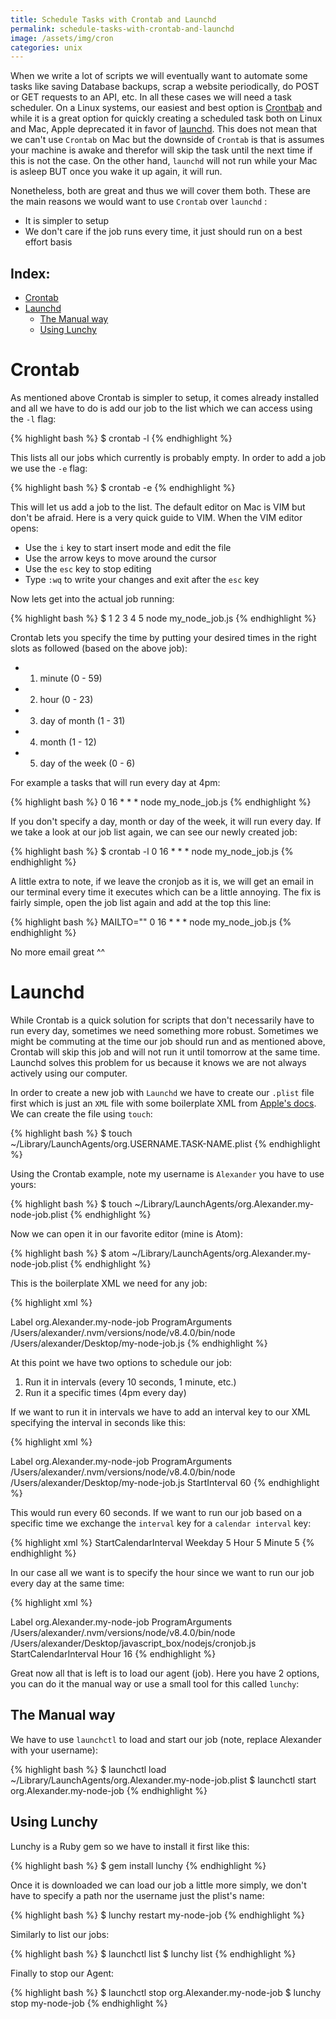 ```yaml
---
title: Schedule Tasks with Crontab and Launchd
permalink: schedule-tasks-with-crontab-and-launchd
image: /assets/img/cron
categories: unix
---
```


When we write a lot of scripts we will eventually want to automate some tasks like saving Database backups, scrap a website periodically, do POST or GET requests to an API, etc. In all these cases we will need a task scheduler. On a Linux systems, our easiest and best option is [Crontbab](http://www.adminschoice.com/crontab-quick-reference) and while it is a great option for quickly creating a scheduled task both on Linux and Mac, Apple deprecated it in favor of [launchd](http://www.launchd.info/). This does not mean that we can't use `Crontab` on Mac but the downside of `Crontab` is that is assumes your machine is awake and therefor will skip the task until the next time if this is not the case. On the other hand, `launchd` will not run while your Mac is asleep BUT once you wake it up again, it will run.

Nonetheless, both are great and thus we will cover them both. These are the main reasons we would want to use `Crontab` over `launchd` :

- It is simpler to setup
- We don't care if the job runs every time, it just should run on a best effort basis

## Index:
- [Crontab](#crontab)
- [Launchd](#launchd)
  - [The Manual way](#the-manual-way)
  - [Using Lunchy](#using-lunchy)

# Crontab

As mentioned above Crontab is simpler to setup, it comes already installed and all we have to do is add our job to the list which we can access using the `-l` flag:

{% highlight bash %}
$ crontab -l
{% endhighlight %}

This lists all our jobs which currently is probably empty.
In order to add a job we use the `-e` flag:

{% highlight bash %}
$ crontab -e
{% endhighlight %}

This will let us add a job to the list. The default editor on Mac is VIM but don't be afraid. Here is a very quick guide to VIM. When the VIM editor opens:

- Use the `i` key to start insert mode and edit the file
- Use the arrow keys to move around the cursor
- Use the `esc` key to stop editing
- Type `:wq` to write your changes and exit after the `esc` key

Now lets get into the actual job running:

{% highlight bash %}
$ 1 2 3 4 5  node  my_node_job.js
{% endhighlight %}

Crontab lets you specify the time by putting your desired times in the right slots as followed (based on the above job):
- 1) minute (0 - 59)
- 2) hour (0 - 23)
- 3) day of month (1 - 31)
- 4) month (1 - 12)
- 5) day of the week (0 - 6)

For example a tasks that will run every day at 4pm:

{% highlight bash %}
0 16 * * *  node  my_node_job.js
{% endhighlight %}

If you don't specify a day, month or day of the week, it will run every day. If we take a look at our job list again, we can see our newly created job:

{% highlight bash %}
$ crontab -l
0 16 * * * node  my_node_job.js
{% endhighlight %}

A little extra to note, if we leave the cronjob as it is, we will get an email in our terminal every time it executes which can be a little annoying. The fix is fairly simple, open the job list again and add at the top this line:

{% highlight bash %}
MAILTO=""
0 16 * * *  node  my_node_job.js
{% endhighlight %}

No more email great ^^


# Launchd

While Crontab is a quick solution for scripts that don't necessarily have to run every day, sometimes we need something more robust. Sometimes we might be commuting at the time our job should run and as mentioned above, Crontab will skip this job and will not run it until tomorrow at the same time.  Launchd solves this problem for us because it knows we are not always actively using our computer.

In order to create a new job with `Launchd` we have to create our `.plist` file first which is just an `XML` file with some boilerplate XML from [Apple's docs](https://developer.apple.com/library/content/documentation/MacOSX/Conceptual/BPSystemStartup/Chapters/CreatingLaunchdJobs.html). We can create the file using `touch`:

{% highlight bash %}
$ touch ~/Library/LaunchAgents/org.USERNAME.TASK-NAME.plist
{% endhighlight %}

Using the Crontab example, note my username is `Alexander` you have to use yours:

{% highlight bash %}
$ touch ~/Library/LaunchAgents/org.Alexander.my-node-job.plist
{% endhighlight %}

Now we can open it in our favorite editor (mine is Atom):

{% highlight bash %}
$ atom ~/Library/LaunchAgents/org.Alexander.my-node-job.plist
{% endhighlight %}

This is the boilerplate XML we need for any job:

{% highlight xml %}
<?xml version="1.0" encoding="UTF-8"?>
<!DOCTYPE plist PUBLIC "-//Apple//DTD PLIST 1.0//EN" "http://www.apple.com/DTDs/PropertyList-1.0.dtd">
<plist version="1.0">
<dict>
    <key>Label</key>
    <string>org.Alexander.my-node-job</string>
    <key>ProgramArguments</key>
    <array>
        <string>/Users/alexander/.nvm/versions/node/v8.4.0/bin/node</string>
        <string>/Users/alexander/Desktop/my-node-job.js</string>
    </array>
</dict>
</plist>
{% endhighlight %}

At this point we have two options to schedule our job:
1. Run it in intervals (every 10 seconds, 1 minute, etc.)
2. Run it a specific times (4pm every day)

If we want to run it in intervals we have to add an interval key to our XML specifying the interval in seconds like this:

{% highlight xml %}
<?xml version="1.0" encoding="UTF-8"?>
<!DOCTYPE plist PUBLIC "-//Apple//DTD PLIST 1.0//EN" "http://www.apple.com/DTDs/PropertyList-1.0.dtd">
<plist version="1.0">
<dict>
    <key>Label</key>
    <string>org.Alexander.my-node-job</string>
    <key>ProgramArguments</key>
    <array>
        <string>/Users/alexander/.nvm/versions/node/v8.4.0/bin/node</string>
        <string>/Users/alexander/Desktop/my-node-job.js</string>
    </array>
    <key>StartInterval</key>
    <integer>60</integer> <!-- 60 seconds or 1 minute -->
</dict>
</plist>
{% endhighlight %}

This would run every 60 seconds. If we want to run our job based on a specific time we exchange the `interval` key for a `calendar interval` key:

{% highlight xml %}
<key>StartCalendarInterval</key>
    <dict>
        <key>Weekday</key>
        <integer>5</integer>
        <key>Hour</key>
        <integer>5</integer>
        <key>Minute</key>
        <integer>5</integer>
    </dict>
{% endhighlight %}

In our case all we want is to specify the hour since we want to run our job every day at the same time:

{% highlight xml %}
<?xml version="1.0" encoding="UTF-8"?>
<!DOCTYPE plist PUBLIC "-//Apple//DTD PLIST 1.0//EN" "http://www.apple.com/DTDs/PropertyList-1.0.dtd">
<plist version="1.0">
<dict>
    <key>Label</key>
    <!-- The label should be the same as the filename without the extension -->
    <string>org.Alexander.my-node-job</string>
    <key>ProgramArguments</key>
    <array>
        <string>/Users/alexander/.nvm/versions/node/v8.4.0/bin/node</string>
        <string>/Users/alexander/Desktop/javascript_box/nodejs/cronjob.js</string>
    </array>
    <key>StartCalendarInterval</key>
    <dict>
        <key>Hour</key>
        <integer>16</integer>
    </dict>
</dict>
</plist>
{% endhighlight %}

Great now all that is left is to load our agent (job). Here you have 2 options, you can do it the manual way or use a small tool for this called `lunchy`:

## The Manual way

We have to use `launchctl` to load and start our job (note, replace Alexander with your username):

{% highlight bash %}
$ launchctl load ~/Library/LaunchAgents/org.Alexander.my-node-job.plist
$ launchctl start org.Alexander.my-node-job
{% endhighlight %}


## Using Lunchy

Lunchy is a Ruby gem so we have to install it first like this:

{% highlight bash %}
$ gem install lunchy
{% endhighlight %}

Once it is downloaded we can load our job a little more simply, we don't have to specify a path nor the username just the plist's name:

{% highlight bash %}
$ lunchy restart my-node-job
{% endhighlight %}


Similarly to list our jobs:

{% highlight bash %}
$ launchctl list
$ lunchy list
{% endhighlight %}

Finally to stop our Agent:

{% highlight bash %}
$ launchctl stop org.Alexander.my-node-job
$ lunchy stop my-node-job
{% endhighlight %}
